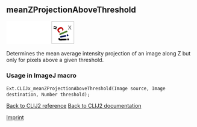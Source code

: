 ## meanZProjectionAboveThreshold
<img src="images/mini_empty_logo.png"/><img src="images/mini_empty_logo.png"/><img src="images/mini_clijx_logo.png"/>

Determines the mean average intensity projection of an image along Z but only for pixels above a given threshold.

### Usage in ImageJ macro
```
Ext.CLIJx_meanZProjectionAboveThreshold(Image source, Image destination, Number threshold);
```


[Back to CLIJ2 reference](https://clij.github.io/clij2-docs/reference)
[Back to CLIJ2 documentation](https://clij.github.io/clij2-docs)

[Imprint](https://clij.github.io/imprint)
